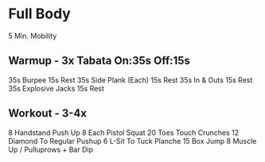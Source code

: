 # Full Body

5 Min. Mobility

## Warmup - 3x Tabata On:35s Off:15s

35s   Burpee
15s   Rest
35s   Side Plank (Each)
15s   Rest
35s   In & Outs
15s   Rest
35s   Explosive Jacks
15s   Rest

## Workout - 3-4x

8   Handstand Push Up
8   Each Pistol Squat
20  Toes Touch Crunches
12  Diamond To Regular Pushup
6   L-Sit To Tuck Planche
15  Box Jump
8   Muscle Up / Pulluprows + Bar Dip
